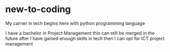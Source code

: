 # new-to-coding
My carrier in tech begins here with python programming language

I have a bachelor in Project Management
this can still be merged in the future 
after I have gained enough skills in tech
then I can opt for ICT project management
